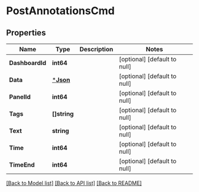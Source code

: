 # PostAnnotationsCmd

## Properties
Name | Type | Description | Notes
------------ | ------------- | ------------- | -------------
**DashboardId** | **int64** |  | [optional] [default to null]
**Data** | [***Json**](Json.md) |  | [optional] [default to null]
**PanelId** | **int64** |  | [optional] [default to null]
**Tags** | **[]string** |  | [optional] [default to null]
**Text** | **string** |  | [optional] [default to null]
**Time** | **int64** |  | [optional] [default to null]
**TimeEnd** | **int64** |  | [optional] [default to null]

[[Back to Model list]](../README.md#documentation-for-models) [[Back to API list]](../README.md#documentation-for-api-endpoints) [[Back to README]](../README.md)


